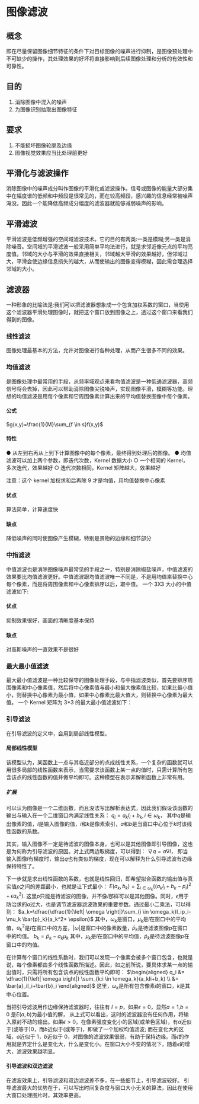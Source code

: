 # 图像滤波

## 概念

即在尽量保留图像细节特征的条件下对目标图像的噪声进行抑制，是图像预处理中不可缺少的操作，其处理效果的好坏将直接影响到后续图像处理和分析的有效性和可靠性。

## 目的

1. 消除图像中混入的噪声
2. 为图像识别抽取出图像特征

## 要求

1. 不能损坏图像轮廓及边缘
2. 图像视觉效果应当比处理前更好

## 平滑化与滤波操作

消除图像中的噪声成分叫作图像的平滑化或滤波操作。信号或图像的能量大部分集中在幅度谱的低频和中频段是很常见的，而在较高频段，感兴趣的信息经常被噪声淹没。因此一个能降低高频成分幅度的滤波器就能够减弱噪声的影响。

## 平滑滤波

平滑滤波是低频增强的空间域滤波技术。它的目的有两类:一类是模糊;另一类是消除噪音。空间域的平滑滤波一般采用简单平均法进行，就是求邻近像元点的平均亮度值。邻域的大小与平滑的效果直接相关，邻域越大平滑的效果越好，但邻域过大，平滑会使边缘信息损失的越大，从而使输出的图像变得模糊，因此需合理选择邻域的大小。

## 滤波器

一种形象的比喻法是:我们可以把滤波器想象成一个包含加权系数的窗口，当使用这个滤波器平滑处理图像时，就把这个窗口放到图像之上，透过这个窗口来看我们得到的图像。

### 线性滤波

图像处理最基本的方法，允许对图像进行各种处理，从而产生很多不同的效果。

### 均值滤波

是图像处理中最常用的手段，从频率域观点来看均值滤波是一种低通滤波器，高频信号将会去掉，因此可以帮助消除图像尖锐噪声，实现图像平滑，模糊等功能。理想的均值滤波是用每个像素和它周围像素计算出来的平均值替换图像中每个像素。

#### 公式

$g(x,y)=\frac{1}{M}\sum_{f \in s}f(x,y)$

#### 特性

● 从左到右再从上到下计算图像中的每个像素，最终得到处理后的图像。
● 均值滤波可以加上两个参数，即迭代次数，Kernel 数据大小
○ 一个相同的 Kernel，多次迭代，效果越好
○ 迭代次数相同，Kernel 矩阵越大，效果越好

注意：这个 kernel 加权求和后再除 9 才是均值，用均值替换中心像素

#### 优点

算法简单，计算速度快

#### 缺点

降低噪声的同时使图像产生模糊，特别是景物的边缘和细节部分

### 中指滤波

中值滤波也是消除图像噪声最常见的手段之一，特别是消除椒盐噪声，中值滤波的效果要比均值滤波更好。中值滤波跟均值滤波唯一不同是，不是用均值来替换中心每个像素，而是将周围像素和中心像素排序以后，取中值。
一个 3X3 大小的中值滤波如下:

#### 优点

抑制效果很好，画面的清晰度基本保持

#### 缺点

对高斯噪声的一直效果不是很好

### 最大最小值滤波

最大最小值滤波是一种比较保守的图像处理手段，与中指滤波类似，首先要排序周围像素和中心像素值，然后将中心像素值与最小和最大像素值比较，如果比最小值小，则替换中心像素为最小值，如果中心像素比最大值大，则替换中心像素为最大值。
一个 Kernel 矩阵为 3\*3 的最大最小值滤波如下：

### 引导滤波

在引导滤波的定义中，会用到局部线性模型。

#### 局部线性模型

该模型认为，某函数上一点与其临近部分的点成线性关系，一个复杂的函数就可以用很多局部的线性函数来表示，当需要求该函数上某一点的值时，只需计算所有包含该点的线性函数的值并做平均即可。这种模型在表示非解析函数上非常有用。

##### 扩展

可以认为图像是一个二维函数，而且没法写出解析表达式，因此我们假设该函数的输出与输入在一个二维窗口内满足线性关系：
$q_i=a_kI_i+b_k,i \in \omega_k$，
其中$q$是输出像素的值，$I$是输入图像的值，$i$和$k$是像素索引，$a$和$b$是当窗口中心位于$k$时该线性函数的系数。

其实，输入图像不一定是待滤波的图像本身，也可以是其他图像即引导图像，这也是为何称为引导滤波的原因。对上式两边取梯度，可以得到：
$\nabla q=a \nabla I$，
即当输入图像$I$有梯度时，输出$q$也有类似的梯度，现在可以解释为什么引导滤波有边缘保持特性了。

下一步就是求出线性函数的系数，也就是线性回归，即希望拟合函数的输出值与真实值$p$之间的差距最小，也就是让下式最小：
$E(a_k,b_k)= \sum_{i \in \omega_k}((a_kI_i+b_k-p_i)^2+ \epsilon a_k^2).$
这里$p$只能是待滤波的图像，并不像$I$那样可以是其他图像。同时，$\epsilon$用于防治求的$a$过大，也是调节滤波器滤波效果的重要参数。通过最小二乘法，可以得到：
$a_k=\dfrac{\dfrac{1}{\left| \omega \right|}\sum_{i \in \omega_k}I_ip_i- \mu_k \bar{p}_k}{a_k^2+ \epsilon}$
其中，$\omega_k$是窗口，$\mu_k$是$I$在窗口中的平均值，$a_k^2$是$I$在窗口中的方差，$\left| \omega \right|$是窗口中的像素数量，$\bar{p}_k$是待滤波图像$p$在窗口中的均值。
$b_k=\bar{p}_k-a_k \mu_k$
其中，$\mu_k$是$I$在窗口中的平均值，$\bar{p}_k$是待滤波图像$p$在窗口中的均值。

在计算每个窗口的线性系数时，我们可以发现一个像素会被多个窗口包含，也就是说，每个像素都由多个线性函数所描述。因此，如之前所说，要具体求某一点的输出值时，只需将所有包含该点的线性函数平均即可：
$\begin{aligned}
q_i
&= \dfrac{1}{\left| \omega \right|} \sum_{k:i \in \omega_k}(a_kIi+b_k) \\
&= \bar{a}_iI_i+\bar{b}_i
\end{aligned}$
这里，$\omega_k$是所有包含像素$i$的窗口，$k$是其中心位置。

当把引导滤波用作边缘保持滤波器时，往往有 $I=p$，如果$\epsilon=0$，显然$a=1$,$b=0$ 是$E(a,b)$为最小值的解， 从上式可以看出，这时的滤波器没有任何作用，将输入原封不动的输出。如果$\epsilon \gt 0$，在像素强度变化小的区域(或单色区域)，有$a$近似于(或等于)0，而$b$近似于(或等于)，即做了一个加权均值滤波; 而在变化大的区域，$a$近似于 1，$b$近似于 0，对图像的滤波效果很弱，有助于保持边缘。而$\epsilon$的作用就是界定什么是变化大，什么是变化小。在窗口大小不变的情况下，随着$\epsilon$的增大，滤波效果越明显。

#### 引导滤波和双边滤波

在滤波效果上，引导滤波和双边滤波差不多，在一些细节上，引导滤波较好。
引导滤波最大的优势在于，可以写出时间复杂度与窗口大小无关的算法，因此在使用大窗口处理图片时，其效率更高。
